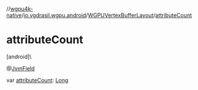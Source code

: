 //[wgpu4k-native](../../../index.md)/[io.ygdrasil.wgpu.android](../index.md)/[WGPUVertexBufferLayout](index.md)/[attributeCount](attribute-count.md)

# attributeCount

[android]\

@[JvmField](https://kotlinlang.org/api/core/kotlin-stdlib/kotlin.jvm/-jvm-field/index.html)

var [attributeCount](attribute-count.md): [Long](https://kotlinlang.org/api/core/kotlin-stdlib/kotlin/-long/index.html)